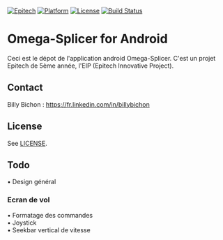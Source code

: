 [![Epitech](https://img.shields.io/badge/Epitech-EIP-blue.svg)](http://www.epitech.eu/epitech-innovative-projects.aspx)
[![Platform](https://img.shields.io/badge/platform-Android-brightgreen.svg?style=flat)](http://developer.android.com/index.html)
[![License](http://img.shields.io/badge/license-Beerware-lightgrey.svg?style=flat)](http://blog.yjl.im/2014/06/beer-ware-license-revision-42.html)
[![Build Status](https://travis-ci.org/Omega-Splicer/Android.svg)](https://travis-ci.org/Omega-Splicer/Android)

# Omega-Splicer for Android

Ceci est le dépot de l'application android Omega-Splicer. C'est un projet Epitech de 5ème année, l'EIP (Epitech Innovative Project). 

## Contact

Billy Bichon : https://fr.linkedin.com/in/billybichon

## License

See [LICENSE](http://blog.yjl.im/2014/06/beer-ware-license-revision-42.html).

## Todo

• Design général

### Ecran de vol
• Formatage des commandes  
• Joystick  
• Seekbar vertical de vitesse
